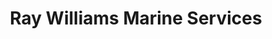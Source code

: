 ---
title: "Ray Williams Marine Services"
url: /bristol/ray-williams-marine-services/
shop: boat
---